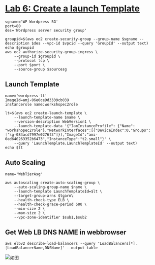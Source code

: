 # [Lab 6: Create a launch Template](https://catalog.us-east-1.prod.workshops.aws/workshops/3de93ad5-ebbe-4258-b977-b45cdfe661f1/en-US/application/lab6)



```
sgname='WP Wordpress SG'
port=80
des='Wordpress server security group'
```
```
groupid=$(aws ec2 create-security-group --group-name $sgname --description $des --vpc-id $vpcid --query 'GroupId' --output text)
echo $groupid
aws ec2 authorize-security-group-ingress \
    --group-id $groupid \
    --protocol tcp \
    --port $port \
    --source-group $sourcesg
```


## Launch Template
```
name='wordpress-lt'
ImageId=ami-06e0ce9d3339cb039
instancerole name:workshopec2role
```

```
lt=$(aws ec2 create-launch-template \
    --launch-template-name $name \
    --version-description WebVersion1 \
    --launch-template-data '{"IamInstanceProfile": {"Name": "workshopec2role"},"NetworkInterfaces":[{"DeviceIndex":0,"Groups":["sg-084acd7997e0276f3"]}],"ImageId":"ami-0ad640263352b6473","InstanceType":"t2.small"}' \
    --query 'LaunchTemplate.LaunchTemplateId' --output text)
echo $lt
```
## Auto Scaling
```
name='WebTierAsg'
```
```
aws autoscaling create-auto-scaling-group \
    --auto-scaling-group-name $name \
    --launch-template LaunchTemplateId=$lt \
    --target-group-arns $tgarn\
    --health-check-type ELB \
    --health-check-grace-period 600 \
    --min-size 2 \
    --max-size 2 \
    --vpc-zone-identifier $sub1,$sub2
```

## Get Web LB DNS NAME in webbrowser
```
aws elbv2 describe-load-balancers --query 'LoadBalancers[*].[LoadBalancerName,DNSName]' --output table
```

![如图](webpage.png)
